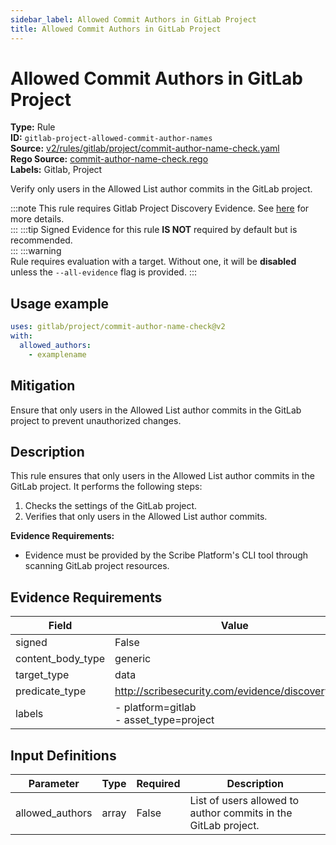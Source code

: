 ```yaml
---
sidebar_label: Allowed Commit Authors in GitLab Project
title: Allowed Commit Authors in GitLab Project
---  
```

# Allowed Commit Authors in GitLab Project  
**Type:** Rule  
**ID:** `gitlab-project-allowed-commit-author-names`  
**Source:** [v2/rules/gitlab/project/commit-author-name-check.yaml](https://github.com/scribe-public/sample-policies/blob/main/v2/rules/gitlab/project/commit-author-name-check.yaml)  
**Rego Source:** [commit-author-name-check.rego](https://github.com/scribe-public/sample-policies/blob/main/v2/rules/gitlab/project/commit-author-name-check.rego)  
**Labels:** Gitlab, Project  

Verify only users in the Allowed List author commits in the GitLab project.

:::note 
This rule requires Gitlab Project Discovery Evidence. See [here](https://deploy-preview-299--scribe-security.netlify.app/docs/platforms/discover#gitlab-discovery) for more details.  
::: 
:::tip 
Signed Evidence for this rule **IS NOT** required by default but is recommended.  
::: 
:::warning  
Rule requires evaluation with a target. Without one, it will be **disabled** unless the `--all-evidence` flag is provided.
::: 

## Usage example

```yaml
uses: gitlab/project/commit-author-name-check@v2
with:
  allowed_authors:
    - examplename
```

## Mitigation  
Ensure that only users in the Allowed List author commits in the GitLab project to prevent unauthorized changes.


## Description  
This rule ensures that only users in the Allowed List author commits in the GitLab project.
It performs the following steps:

1. Checks the settings of the GitLab project.
2. Verifies that only users in the Allowed List author commits.

**Evidence Requirements:**
- Evidence must be provided by the Scribe Platform's CLI tool through scanning GitLab project resources.

## Evidence Requirements  
| Field | Value |
|-------|-------|
| signed | False |
| content_body_type | generic |
| target_type | data |
| predicate_type | http://scribesecurity.com/evidence/discovery/v0.1 |
| labels | - platform=gitlab<br/>- asset_type=project |

## Input Definitions  
| Parameter | Type | Required | Description |
|-----------|------|----------|-------------|
| allowed_authors | array | False | List of users allowed to author commits in the GitLab project. |

